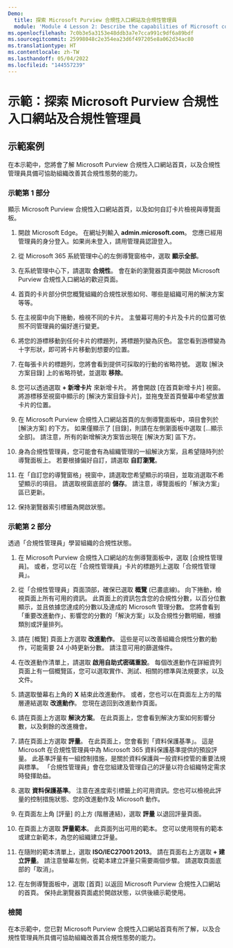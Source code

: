 ```yaml
---
Demo:
  title: 探索 Microsoft Purview 合規性入口網站及合規性管理員
  module: 'Module 4 Lesson 2: Describe the capabilities of Microsoft compliance solutions: Describe the compliance management capabilities of Microsoft Purview'
ms.openlocfilehash: 7c0b3e5a3153e48ddb3a7e7cca991c9df6a89bdf
ms.sourcegitcommit: 25998048c2e354ea23d6f497205e8a062d34ac80
ms.translationtype: HT
ms.contentlocale: zh-TW
ms.lasthandoff: 05/04/2022
ms.locfileid: "144557239"
---
```

# <a name="demo-explore-the-microsoft-purview-compliance-portal--compliance-manager"></a>示範：探索 Microsoft Purview 合規性入口網站及合規性管理員

## <a name="demo-scenario"></a>示範案例

在本示範中，您將會了解 Microsoft Purview 合規性入口網站首頁，以及合規性管理員具備可協助組織改善其合規性態勢的能力。

### <a name="demo-part-1"></a>示範第 1 部分

顯示 Microsoft Purview 合規性入口網站首頁，以及如何自訂卡片檢視與導覽面板。

1. 開啟 Microsoft Edge。 在網址列輸入 **admin.microsoft.com**。 您應已經用管理員的身分登入。如果尚未登入，請用管理員認證登入。

1. 從 Microsoft 365 系統管理中心的左側導覽窗格中，選取 **顯示全部**。

1. 在系統管理中心下，請選取 **合規性**。  會在新的瀏覽器頁面中開啟 Microsoft Purview 合規性入口網站的歡迎頁面。  

1. 首頁的卡片部分供您概覽組織的合規性狀態如何、哪些是組織可用的解決方案等等。

1. 在主視窗中向下捲動，檢視不同的卡片。 主螢幕可用的卡片及卡片的位置可依照不同管理員的偏好進行變更。  

1. 將您的游標移動到任何卡片的標題列，將標題列變為灰色。  當您看到游標變為十字形狀，即可將卡片移動到想要的位置。

1. 在每張卡片的標題列，您將會看到提供可採取的行動的省略符號。  選取 [解決方案目錄] 上的省略符號，並選取 **移除**。

1. 您可以透過選取 **+ 新增卡片** 來新增卡片。  將會開啟 [在首頁新增卡片] 視窗。  將游標移至視窗中顯示的 [解決方案目錄卡片]，並拖曳至首頁螢幕中希望放置卡片的位置。

1. 在 Microsoft Purview 合規性入口網站首頁的左側導覽面板中，項目會列於 [解決方案] 的下方。  如果僅顯示了 [目錄]，則請在左側瀏面板中選取 [...顯示全部]。  請注意，所有的新增解決方案皆出現在 [解決方案] 區下方。  

1. 身為合規性管理員，您可能會有為組織管理的一組解決方案，且希望隨時列於導覽面板上。  若要根據偏好自訂，請選取 **自訂瀏覽**。  

1. 在「自訂您的導覽窗格」視窗中，請選取您希望顯示的項目，並取消選取不希望顯示的項目。  請選取視窗底部的 **儲存**。  請注意，導覽面板的「解決方案」區已更新。

1. 保持瀏覽器索引標籤為開啟狀態。

### <a name="demo-part-2"></a>示範第 2 部分

透過「合規性管理員」學習組織的合規性狀態。

1. 在 Microsoft Purview 合規性入口網站的左側導覽面板中，選取 [合規性管理員]。  或者，您可以在「合規性管理員」卡片的標題列上選取「合規性管理員」。

1. 從「合規性管理員」頁面頂部，確保已選取 **概覽** (已畫底線)。 向下捲動，檢視頁面上所有可用的資訊。  此頁面上的資訊包含您的合規性分數，以百分位數顯示，並且依據您達成的分數以及達成的 Microsoft 管理分數。   您將會看到「重要改進動作」、影響您的分數的「解決方案」以及合規性分數明細，根據類別或評量排列。

1. 請在 [概覽] 頁面上方選取 **改進動作**。  這些是可以改善組織合規性分數的動作，可能需要 24 小時更新分數。  請注意可用的篩選條件。

1. 在改進動作清單上，請選取 **啟用自助式密碼重設**。  每個改進動作在詳細資列頁面上有一個概覽區，您可以選取實作、測試、相關的標準與法規要求，以及文件。

1. 請選取螢幕右上角的 **X** 結束此改進動作。  或者，您也可以在頁面左上方的階層連結選取 **改進動作**。  您現在退回到改進動作頁面。

1. 請在頁面上方選取 **解決方案**。 在此頁面上，您會看到解決方案如何影響分數，以及剩餘的改進機會。

1. 請在頁面上方選取 **評量**。 在此頁面上，您會看到「資料保護基準」。  這是 Microsoft 在合規性管理員中為 Microsoft 365 資料保護基準提供的預設評量。  此基準評量有一組控制措施，是關於資料保護與一般資料控管的重要法規與標準。 「合規性管理員」會在您組建及管理自己的評量以符合組織特定需求時發揮助益。

1. 選取 **資料保護基準**。  注意在進度索引標籤上的可用資訊。您也可以檢視此評量的控制措施狀態、您的改進動作及 Microsoft 動作。  

1. 在頁面左上角 [評量] 的上方 (階層連結)，選取 **評量** 以退回評量頁面。  

1. 在頁面上方選取 **評量範本**。  此頁面列出可用的範本。 您可以使用現有的範本或建立新範本，為您的組織建立評量。

1. 在隨附的範本清單上，選取 **ISO/IEC27001:2013**。 請在頁面右上方選取 **+ 建立評量**。  請注意螢幕左側，從範本建立評量只需要兩個步驟。  請選取頁面底部的「取消」。

1. 在左側導覽面板中，選取 [首頁] 以返回 Microsoft Purview 合規性入口網站的首頁。  保持此瀏覽器頁面處於開啟狀態，以供後續示範使用。

### <a name="review"></a>檢閱

在本示範中，您已對 Microsoft Purview 合規性入口網站首頁有所了解，以及合規性管理員所具備可協助組織改善其合規性態勢的能力。
